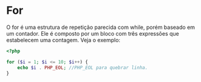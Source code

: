 # For

O for é uma estrutura de repetição parecida com while, porém baseado em um contador. Ele é composto por um bloco com três expressões que estabelecem uma contagem.
Veja o exemplo:

```php
<?php

for ($i = 1; $i <= 10; $i++) {
    echo $i . PHP_EOL; //PHP_EOL para quebrar linha.
}
